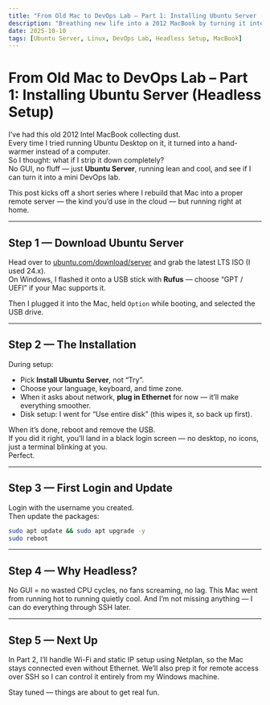 ```yaml
---
title: "From Old Mac to DevOps Lab – Part 1: Installing Ubuntu Server (Headless Setup)"
description: "Breathing new life into a 2012 MacBook by turning it into a lightweight Ubuntu Server — no GUI, no bloat, just pure performance."
date: 2025-10-10
tags: [Ubuntu Server, Linux, DevOps Lab, Headless Setup, MacBook]
---
```


# From Old Mac to DevOps Lab – Part 1: Installing Ubuntu Server (Headless Setup)

I’ve had this old 2012 Intel MacBook collecting dust.  
Every time I tried running Ubuntu Desktop on it, it turned into a hand-warmer instead of a computer.  
So I thought: what if I strip it down completely?  
No GUI, no fluff — just **Ubuntu Server**, running lean and cool, and see if I can turn it into a mini DevOps lab.

This post kicks off a short series where I rebuild that Mac into a proper remote server — the kind you’d use in the cloud — but running right at home.

---

## Step 1 — Download Ubuntu Server

Head over to [ubuntu.com/download/server](https://ubuntu.com/download/server) and grab the latest LTS ISO (I used 24.x).  
On Windows, I flashed it onto a USB stick with **Rufus** — choose “GPT / UEFI” if your Mac supports it.

Then I plugged it into the Mac, held `Option` while booting, and selected the USB drive.

---

## Step 2 — The Installation

During setup:
- Pick **Install Ubuntu Server**, not “Try”.
- Choose your language, keyboard, and time zone.
- When it asks about network, **plug in Ethernet** for now — it’ll make everything smoother.
- Disk setup: I went for “Use entire disk” (this wipes it, so back up first).

When it’s done, reboot and remove the USB.  
If you did it right, you’ll land in a black login screen — no desktop, no icons, just a terminal blinking at you.  
Perfect.

---

## Step 3 — First Login and Update

Login with the username you created.  
Then update the packages:

```bash
sudo apt update && sudo apt upgrade -y
sudo reboot
```

---

## Step 4 — Why Headless?

No GUI = no wasted CPU cycles, no fans screaming, no lag.
This Mac went from running hot to running quietly cool.
And I’m not missing anything — I can do everything through SSH later.

---

## Step 5 — Next Up
In Part 2, I’ll handle Wi-Fi and static IP setup using Netplan, so the Mac stays connected even without Ethernet.
We’ll also prep it for remote access over SSH so I can control it entirely from my Windows machine.

Stay tuned — things are about to get real fun.
